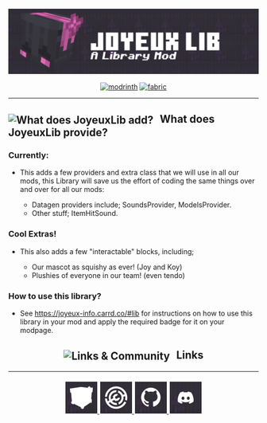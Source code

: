 ![JoyeuxLib Banner](https://github.com/Addi3/Joyeux-Lib/blob/master/promo/small_banner_2.png?raw=true)

<div align="center">

[<img alt="modrinth" height="56" src="https://cdn.jsdelivr.net/npm/@intergrav/devins-badges@3/assets/cozy/available/modrinth_vector.svg">](https://modrinth.com/mod/joyeuxlib) <!-- SVG version -->
[<img alt="fabric" height="56" src="https://cdn.jsdelivr.net/npm/@intergrav/devins-badges@3/assets/cozy/supported/fabric_vector.svg">](https://fabricmc.net/) <!-- SVG version -->

</div>

-------------
<h2>
  <img src="https://cdn.modrinth.com/data/cached_images/b18b275a0e9bb4000e015b935b65037166301538.png"
       alt="What does JoyeuxLib add?"
       width="25"
       height="25"
       style="vertical-align: middle; margin-right: 8px;">
  What does JoyeuxLib provide?
</h2>

### Currently:
- This adds a few providers and extra class that we will use in all our mods, this Library will save us the effort of coding the same things over and over for all our mods:

    * Datagen providers include; SoundsProvider, ModelsProvider.
    * Other stuff; ItemHitSound.

### Cool Extras!
- This also adds a few "interactable" blocks, including;

    * Our mascot as squishy as ever! (Joy and Koy)
    * Plushies of everyone in our team! (even tendo)
  
### How to use this library?
- See https://joyeux-info.carrd.co/#lib for instructions on how to use this library in your mod and apply the required badge for it on your modpage.

<div style="text-align: center; margin-top: 20px;">
<h2>
  <img src="https://cdn.modrinth.com/data/cached_images/23b97ecfe49586f70c6a7d4e4ca63ac14d47e6e1.png"
       alt="Links & Community"
       width="25"
       height="25"
       style="vertical-align: middle; margin-right: 8px;">
  Links
</h2>
</div>

-------------

<div style="text-align: center; margin-top: 20px;">

  <a href="https://joyeux-info.carrd.co/#" target="_blank" style="margin: 0 1px;">
    <img src="https://raw.githubusercontent.com/Addi3/Joyeux-Lib/refs/heads/master/promo/buttons/joyeux-button.png" alt="Website" title="Website" style="height: 64px;" />
  </a>
  <a href="https://modrinth.com/project/joyeuxlib" target="_blank" style="margin: 0 1px;">
    <img src="https://raw.githubusercontent.com/Addi3/Joyeux-Lib/refs/heads/master/promo/buttons/modrinth-button.png" alt="Modrinth" title="Modrinth" style="height: 64px;" />
  </a>
  <a href="https://github.com/Addi3/Joyeux-Lib" target="_blank" style="margin: 0 1px;">
    <img src="https://raw.githubusercontent.com/Addi3/Joyeux-Lib/refs/heads/master/promo/buttons/github-button.png" alt="GitHub" title="GitHub" style="height: 64px;" />
  </a>
  <a href="https://discord.gg/5JDKuzarcS" target="_blank" style="margin: 0 1px;">
    <img src="https://raw.githubusercontent.com/Addi3/Joyeux-Lib/refs/heads/master/promo/buttons/discord-button.png" alt="Discord" title="Discord" style="height: 64px;" />
  </a>
</div>

